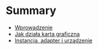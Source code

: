# Summary

- [Wprowadzenie](./intro.md)
- [Jak działa karta graficzna](./gpu.md)
- [Instancja, adapter i urządzenie](./instance.md)